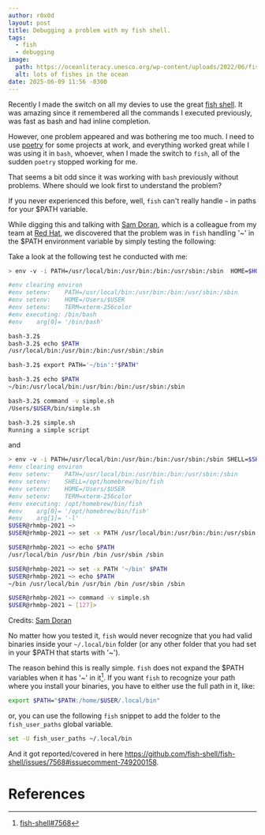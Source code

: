 ```yaml
---
author: r0x0d
layout: post
title: Debugging a problem with my fish shell.
tags:
  - fish
  - debugging
image:
  path: https://oceanliteracy.unesco.org/wp-content/uploads/2022/06/fish-aspect-ratio-16-9-1500x844.jpeg
  alt: lots of fishes in the ocean
date: 2025-06-09 11:56 -0300
---
```

Recently I made the switch on all my devies to use the great [fish
shell](https://fishshell.com/). It was amazing since it remembered all the
commands I executed previously, was fast as bash and had inline completion.

However, one problem appeared and was bothering me too much. I need to use
[poetry](https://python-poetry.org) for some projects at work, and everything
worked great while I was using it in `bash`, whoever, when I made the switch to
`fish`, all of the sudden `poetry` stopped working for me.

That seems a bit odd since it was working with `bash` previously without
problems. Where should we look first to understand the problem?

If you never experienced this before, well, `fish` can't really handle `~` in
paths for your $PATH variable.

While digging this and talking with [Sam Doran](https://github.com/samdoran),
which is a colleague from my team at [Red Hat](https://www.redhat.com/), we
discovered that the problem was in `fish` handling '~' in the $PATH environment
variable by simply testing the following:

Take a look at the following test he conducted with me:

```bash
> env -v -i PATH=/usr/local/bin:/usr/bin:/bin:/usr/sbin:/sbin  HOME=$HOME TERM=$TERM /bin/bash

#env clearing environ
#env setenv:	PATH=/usr/local/bin:/usr/bin:/bin:/usr/sbin:/sbin
#env setenv:	HOME=/Users/$USER
#env setenv:	TERM=xterm-256color
#env executing:	/bin/bash
#env    arg[0]=	'/bin/bash'

bash-3.2$
bash-3.2$ echo $PATH
/usr/local/bin:/usr/bin:/bin:/usr/sbin:/sbin

bash-3.2$ export PATH='~/bin':"$PATH"

bash-3.2$ echo $PATH
~/bin:/usr/local/bin:/usr/bin:/bin:/usr/sbin:/sbin

bash-3.2$ command -v simple.sh
/Users/$USER/bin/simple.sh

bash-3.2$ simple.sh
Running a simple script
```

and

```bash
> env -v -i PATH=/usr/local/bin:/usr/bin:/bin:/usr/sbin:/sbin SHELL=$SHELL HOME=$HOME TERM=$TERM /opt/homebrew/bin/fish -l
#env clearing environ
#env setenv:	PATH=/usr/local/bin:/usr/bin:/bin:/usr/sbin:/sbin
#env setenv:	SHELL=/opt/homebrew/bin/fish
#env setenv:	HOME=/Users/$USER
#env setenv:	TERM=xterm-256color
#env executing:	/opt/homebrew/bin/fish
#env    arg[0]=	'/opt/homebrew/bin/fish'
#env    arg[1]=	'-l'
$USER@rhmbp-2021 ~>
$USER@rhmbp-2021 ~> set -x PATH /usr/local/bin:/usr/bin:/bin:/usr/sbin:/sbin

$USER@rhmbp-2021 ~> echo $PATH
/usr/local/bin /usr/bin /bin /usr/sbin /sbin

$USER@rhmbp-2021 ~> set -x PATH '~/bin' $PATH
$USER@rhmbp-2021 ~> echo $PATH
~/bin /usr/local/bin /usr/bin /bin /usr/sbin /sbin

$USER@rhmbp-2021 ~> command -v simple.sh
$USER@rhmbp-2021 ~ [127]>
```
Credits: [Sam Doran](https://github.com/samdoran)

No matter how you tested it, `fish` would never recognize that you had valid
binaries inside your `~/.local/bin` folder (or any other folder that you had
set in your $PATH that starts with '~').

The reason behind this is really simple. `fish` does not expand the $PATH
variables when it has '~' in it[^fish-issue]. If you want `fish` to recognize your path
where you install your binaries, you have to either use the full path in it,
like:

```bash
export $PATH="$PATH:/home/$USER/.local/bin"
```

or, you can use the following `fish` snippet to add the folder to the
`fish_user_paths` global variable.

```bash
set -U fish_user_paths ~/.local/bin
```

And it got reported/covered in here
https://github.com/fish-shell/fish-shell/issues/7568#issuecomment-749200158.

# References

[^fish-issue]: [fish-shell#7568](https://github.com/fish-shell/fish-shell/issues/7568#issuecomment-749200158)